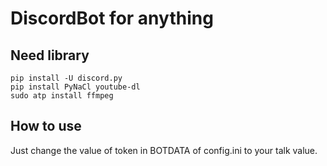# DiscordBot for anything
## Need library
 `pip install -U discord.py`   
 `pip install PyNaCl youtube-dl`   
 `sudo atp install ffmpeg`   
## How to use
 Just change the value of token in BOTDATA of config.ini to your talk value.